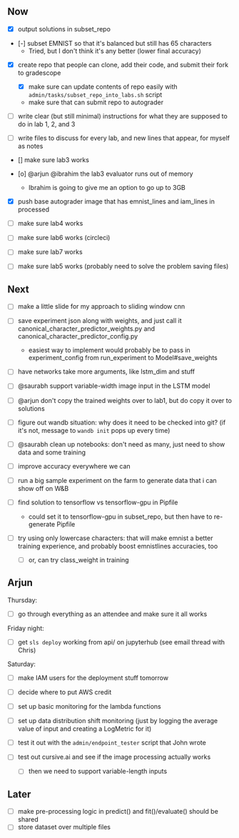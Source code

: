 ## Now

- [x] output solutions in subset_repo
- [-] subset EMNIST so that it's balanced but still has 65 characters
    - Tried, but I don't think it's any better (lower final accuracy)

- [x] create repo that people can clone, add their code, and submit their fork to gradescope
    - [x] make sure can update contents of repo easily with `admin/tasks/subset_repo_into_labs.sh` script
    - make sure that can submit repo to autograder

- [ ] write clear (but still minimal) instructions for what they are supposed to do in lab 1, 2, and 3

- [ ] write files to discuss for every lab, and new lines that appear, for myself as notes

- [] make sure lab3 works

- [o] @arjun @ibrahim the lab3 evaluator runs out of memory
    - Ibrahim is going to give me an option to go up to 3GB

- [x] push base autograder image that has emnist_lines and iam_lines in processed

- [ ] make sure lab4 works

- [ ] make sure lab6 works (circleci)

- [ ] make sure lab7 works

- [ ] make sure lab5 works (probably need to solve the problem saving files)

## Next

- [ ] make a little slide for my approach to sliding window cnn

- [ ] save experiment json along with weights, and just call it canonical_character_predictor_weights.py and canonical_character_predictor_config.py
    - easiest way to implement would probably be to pass in experiment_config from run_experiment to Model#save_weights
- [ ] have networks take more arguments, like lstm_dim and stuff

- [ ] @saurabh support variable-width image input in the LSTM model

- [ ] @arjun don't copy the trained weights over to lab1, but do copy it over to solutions

- [ ] figure out wandb situation: why does it need to be checked into git? (if it's not, message to `wandb init` pops up every time)

- [ ] @saurabh clean up notebooks: don't need as many, just need to show data and some training

- [ ] improve accuracy everywhere we can

- [ ] run a big sample experiment on the farm to generate data that i can show off on W&B

- [ ] find solution to tensorflow vs tensorflow-gpu in Pipfile
    - could set it to tensorflow-gpu in subset_repo, but then have to re-generate Pipfile

- [ ] try using only lowercase characters: that will make emnist a better training experience, and probably boost emnistlines accuracies, too
    - [ ] or, can try class_weight in training

## Arjun


Thursday:
- [ ] go through everything as an attendee and make sure it all works

Friday night:
- [ ] get `sls deploy` working from api/ on jupyterhub (see email thread with Chris)

Saturday:
- [ ] make IAM users for the deployment stuff tomorrow
- [ ] decide where to put AWS credit

- [ ] set up basic monitoring for the lambda functions
- [ ] set up data distribution shift monitoring (just by logging the average value of input and creating a LogMetric for it)
- [ ] test it out with the `admin/endpoint_tester` script that John wrote
- [ ] test out cursive.ai and see if the image processing actually works
    - [ ] then we need to support variable-length inputs

## Later

- [ ] make pre-processing logic in predict() and fit()/evaluate() should be shared
- [ ] store dataset over multiple files
